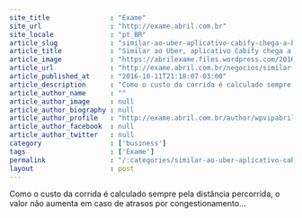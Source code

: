 ```yaml
---
site_title               : "Exame"
site_url                 : "http://exame.abril.com.br"
site_locale              : "pt_BR"
article_slug             : "similar-ao-uber-aplicativo-cabify-chega-a-belo-horizonte"
article_title            : "Similar ao Uber, aplicativo Cabify chega a Belo Horizonte"
article_image            : "https://abrilexame.files.wordpress.com/2016/10/size_960_16_9_cabify1.jpg?quality=70&strip=all&w=960"
article_url              : "http://exame.abril.com.br/negocios/similar-ao-uber-aplicativo-cabify-chega-a-belo-horizonte/"
article_published_at     : "2016-10-11T21:18:07-03:00"
article_description      : "Como o custo da corrida é calculado sempre pela distância percorrida, o valor não aumenta em caso de atrasos por congestionamento..."
article_author_name      : ""
article_author_image     : null
article_author_biography : null
article_author_profile   : "http://exame.abril.com.br/author/wpvipabril/"
article_author_facebook  : null
article_author_twitter   : null
category                 : ['business']
tags                     : ['Exame']
permalink                : "/:categories/similar-ao-uber-aplicativo-cabify-chega-a-belo-horizonte/"
layout                   : post
---
```


Como o custo da corrida é calculado sempre pela distância percorrida, o valor não aumenta em caso de atrasos por congestionamento...
